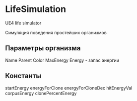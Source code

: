 # LifeSimulation
UE4 life simulator

Симуляция поведения простейших организмов

## Параметры организма
Name
Parent
Color
MaxEnergy
Energy - запас энергии

## Константы
startEnergy
energyForClone
energyForCloneDec
hitEnergyVal
corpusEnergy
clonePercentEnergy

